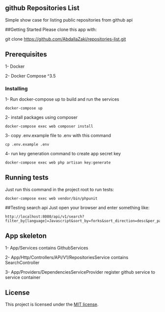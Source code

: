 

## github Repositories List 

Simple show case for listing public repositories from github api

##Getting Started
Please clone this app with:

git clone https://github.com/AbdallaZaki/repositories-list.git

## Prerequisites

1- Docker 

2- Docker Compose ^3.5

### Installing

1- Run docker-compose up to build and run the services

```
docker-compose up
```

2- install packages using composer

```
docker-compose exec web composer install
```

3- copy .env.example file to .env with this command

```
cp .env.example .env 
```

4- run key generation command to create app secret key

```
docker-compose exec web php artisan key:generate
```
## Running tests

Just run this command in the project root to run tests:

```
docker-compose exec web vendor/bin/phpunit
```
##Testing search api
Just open your browser and enter something like:

```
http://localhost:8080/api/v1/search?filter_by[language]=Javascript&sort_by=forks&sort_direction=desc&per_page=10
```

## App skeleton
1- App/Services contains GithubServices

2- App/Http/Controllers/APi/V1/RepositoriesService contains SearchController

3- App/Providers/DependenciesServiceProvider register github service to service container 

## License

This project is licensed under the [MIT license](https://opensource.org/licenses/MIT).
